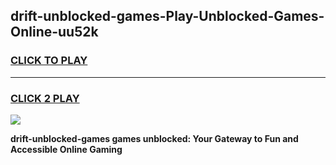 
## drift-unblocked-games-Play-Unblocked-Games-Online-uu52k
<h3>
<a href="https://premium76.site?title=drift-unblocked-games&ref=25A">CLICK TO PLAY</a></h3>
<hr>

<h3>
<a href="https://premium76.site?title=drift-unblocked-games&ref=25A">CLICK 2 PLAY</a>
  
</h3>

<a href="https://premium76.site?title=drift-unblocked-games&ref=25A"><img src="https://clearcache.store/games.png"></a>


**drift-unblocked-games games unblocked: Your Gateway to Fun and Accessible Online Gaming**
